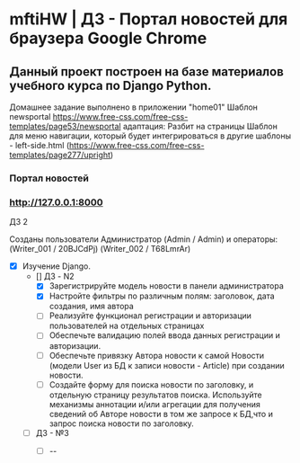 # mftiHW | ДЗ - Портал новостей для браузера Google Chrome
## Данный проект построен на базе материалов учебного курса по Django Python.

Домашнее задание выполнено в приложении "home01"
Шаблон newsportal https://www.free-css.com/free-css-templates/page53/newsportal адаптация: Разбит на страницы
Шаблон для меню навигации, который будет интегрироваться в другие шаблоны - left-side.html (https://www.free-css.com/free-css-templates/page277/upright)
### Портал новостей
### http://127.0.0.1:8000

ДЗ 2

Созданы пользователи
Администратор
(Admin / Admin)
и операторы:
(Writer_001 / 20BJCdPj)
(Writer_002 / T68LmrAr)

- [x] Изучение  Django.
  - [] ДЗ - N2
    - [x] Зарегистрируйте модель новости в панели администратора
    - [x] Настройте фильтры по различным полям: заголовок, дата создания, имя автора
    - [ ] Реализуйте функционал регистрации и авторизации пользователей на отдельных страницах
    - [ ] Обеспечьте валидацию полей ввода данных регистрации и авторизации.
    - [ ] Обеспечьте привязку Автора новости к самой Новости (модели User из БД к записи новости - Article) при создании новости.
    - [ ] Создайте форму для поиска новости по заголовку, и отдельную страницу результатов поиска. Используйте механизмы аннотации и/или агрегации для получения сведений об Авторе новости в том же запросе к БД,что и запрос поиска новости по заголовку.
  - [ ] ДЗ - №3
    - [ ] --


